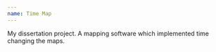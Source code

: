 ```yaml
---
name: Time Map
---
```

My dissertation project. A mapping software which implemented time changing the maps.

